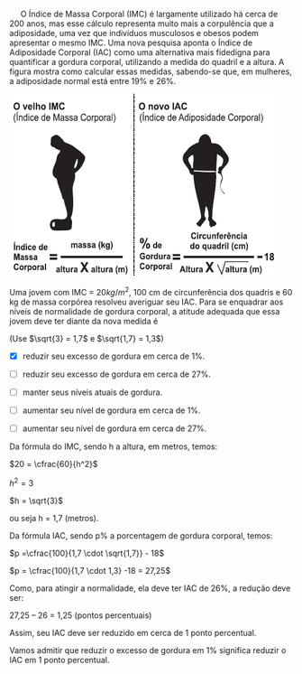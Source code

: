 

     O Índice de Massa Corporal (IMC) é largamente utilizado há cerca de 200 anos, mas esse cálculo representa muito mais a corpulência que a adiposidade, uma vez que indivíduos musculosos e obesos podem apresentar o mesmo IMC. Uma nova pesquisa aponta o Índice de Adiposidade Corporal (IAC) como uma alternativa mais fidedigna para quantificar a gordura corporal, utilizando a medida do quadril e a altura. A figura mostra como calcular essas medidas, sabendo-se que, em mulheres, a adiposidade normal está entre 19% e 26%.

![](94cf4a99-ef37-caa0-5843-87f54a8de03b.png)

Uma jovem com IMC = $20 kg/m^2$, 100 cm de circunferência dos quadris e 60 kg de massa corpórea resolveu averiguar seu IAC. Para se enquadrar aos níveis de normalidade de gordura corporal, a atitude adequada que essa jovem deve ter diante da nova medida é

(Use $\sqrt{3} = 1,7$ e $\sqrt{1,7} = 1,3$)



- [x] reduzir seu excesso de gordura em cerca de 1%.
- [ ] reduzir seu excesso de gordura em cerca de 27%.
- [ ] manter seus níveis atuais de gordura.
- [ ] aumentar seu nível de gordura em cerca de 1%.
- [ ] aumentar seu nível de gordura em cerca de 27%.


Da fórmula do IMC, sendo h a altura, em metros, temos:

$20 = \cfrac{60}{h^2}$

$h^2 = 3$

$h = \sqrt{3}$

ou seja h = 1,7 (metros).

Da fórmula IAC, sendo p% a porcentagem de gordura corporal, temos:

$p =\cfrac{100}{1,7 \cdot \sqrt{1,7}} - 18$

$p = \cfrac{100}{1,7 \cdot 1,3} -18 = 27,25$

Como, para atingir a normalidade, ela deve ter IAC de 26%, a redução deve ser:

27,25 – 26 = 1,25 (pontos percentuais)

Assim, seu IAC deve ser reduzido em cerca de 1 ponto percentual.

Vamos admitir que reduzir o excesso de gordura em 1% significa reduzir o IAC em 1 ponto percentual.
